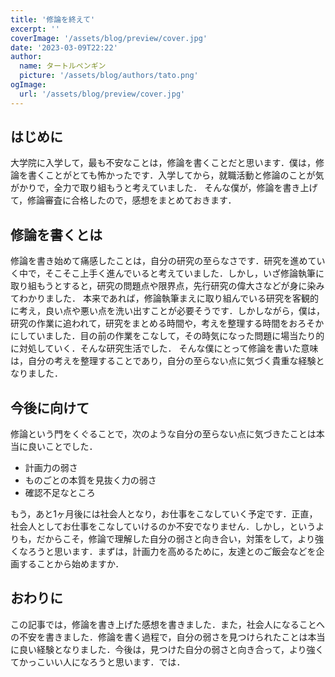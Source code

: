 ```yaml
---
title: '修論を終えて'
excerpt: ''
coverImage: '/assets/blog/preview/cover.jpg'
date: '2023-03-09T22:22'
author:
  name: タートルペンギン
  picture: '/assets/blog/authors/tato.png'
ogImage:
  url: '/assets/blog/preview/cover.jpg'
---
```


## はじめに

大学院に入学して，最も不安なことは，修論を書くことだと思います．僕は，修論を書くことがとても怖かったです．入学してから，就職活動と修論のことが気がかりで，全力で取り組もうと考えていました．
そんな僕が，修論を書き上げて，修論審査に合格したので，感想をまとめておきます．


## 修論を書くとは

修論を書き始めて痛感したことは，自分の研究の至らなさです．研究を進めていく中で，そこそこ上手く進んでいると考えていました．しかし，いざ修論執筆に取り組もうとすると，研究の問題点や限界点，先行研究の偉大さなどが身に染みてわかりました．
本来であれば，修論執筆まえに取り組んでいる研究を客観的に考え，良い点や悪い点を洗い出すことが必要そうです．しかしながら，僕は，研究の作業に追われて，研究をまとめる時間や，考えを整理する時間をおろそかにしていました．目の前の作業をこなして，その時気になった問題に場当たり的に対処していく．そんな研究生活でした．
そんな僕にとって修論を書いた意味は，自分の考えを整理することであり，自分の至らない点に気づく貴重な経験となりました．


## 今後に向けて

修論という門をくぐることで，次のような自分の至らない点に気づきたことは本当に良いことでした．

- 計画力の弱さ
- ものごとの本質を見抜く力の弱さ
- 確認不足なところ

もう，あと1ヶ月後には社会人となり，お仕事をこなしていく予定です．正直，社会人としてお仕事をこなしていけるのか不安でなりません．しかし，というよりも，だからこそ，修論で理解した自分の弱さと向き合い，対策をして，より強くなろうと思います．まずは，計画力を高めるために，友達とのご飯会などを企画することから始めますか．


## おわりに

この記事では，修論を書き上げた感想を書きました．また，社会人になることへの不安を書きました．修論を書く過程で，自分の弱さを見つけられたことは本当に良い経験となりました．今後は，見つけた自分の弱さと向き合って，より強くてかっこいい人になろうと思います．では．